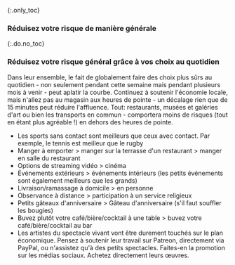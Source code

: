 {:.only_toc}
### Réduisez votre risque de manière générale

{:.do.no_toc}
### Réduisez votre risque général grâce à vos choix au quotidien

Dans leur ensemble, le fait de globalement faire des choix plus sûrs au quotidien  - non seulement pendant cette semaine mais pendant plusieurs mois à venir - peut aplatir la courbe. Continuez à soutenir l'économie locale, mais n'allez pas au magasin aux heures de pointe - un décalage rien que de 15 minutes peut réduire l'affluence. Tout: restaurants, musées et galéries d'art ou bien les transports en commun - comportera moins de risques (tout en étant plus agréable !) en dehors des heures de pointe.

- Les sports sans contact sont meilleurs que ceux avec contact. Par exemple, le tennis est meilleur que le rugby
- Manger à emporter \> manger sur la terrasse d'un restaurant \> manger en salle du restaurant
- Options de streaming vidéo \> cinéma
- Événements extérieurs \> événements intérieurs (les petits événements sont également meilleurs que les grands)
- Livraison/ramassage à domicile \> en personne
- Observance à distance \> participation à un service religieux
- Petits gâteaux d'anniversaire \> Gâteau d'anniversaire (s'il faut souffler les bougies)
- Buvez plutôt votre café/bière/cocktail à une table \> buvez votre café/bière/cocktail au bar
- Les artistes du spectacle vivant vont être durement touchés sur le plan économique. Pensez à soutenir leur travail sur Patreon, directement via PayPal, ou n'assistez qu'à des petits spectacles. Faites-en la promotion sur les médias sociaux. Achetez directement leurs œuvres.
